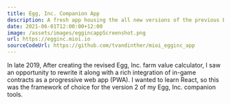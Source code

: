 ```yaml
---
title: Egg, Inc. Companion App
description: A fresh app housing the all new versions of the previous Egg, Inc. tools.
date: 2021-06-01T12:00:00+12:00
image: /assets/images/eggincappScreenshot.png
url: https://egginc.mioi.io
sourceCodeUrl: https://github.com/tvandinther/mioi_egginc_app
---
```

In late 2019, After creating the revised Egg, Inc. farm value calculator, I saw an opportunity to rewrite it along with a rich integration of in-game contracts as a progressive web app (PWA). I wanted to learn React, so this was the framework of choice for the version 2 of my Egg, Inc. companion tools.